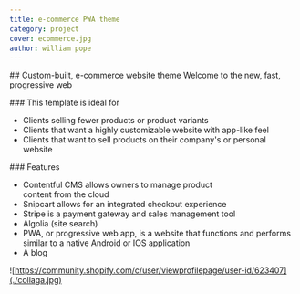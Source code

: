 ```yaml
---
title: e-commerce PWA theme
category: project
cover: ecommerce.jpg
author: william pope
---
```


## Custom-built, e-commerce website theme
Welcome to the new, fast, progressive web 

### This template is ideal for
* Clients selling fewer products or product variants
* Clients that want a highly customizable website with app-like feel 
* Clients that want to sell products on their company's or personal website

### Features
* Contentful CMS allows owners to manage product content from the cloud
* Snipcart allows for an integrated checkout experience
* Stripe is a payment gateway and sales management tool
* Algolia (site search)
* PWA, or progressive web app, is a website that functions and performs similar to a native Android or IOS application
* A blog


![https://community.shopify.com/c/user/viewprofilepage/user-id/623407](./collaga.jpg)

